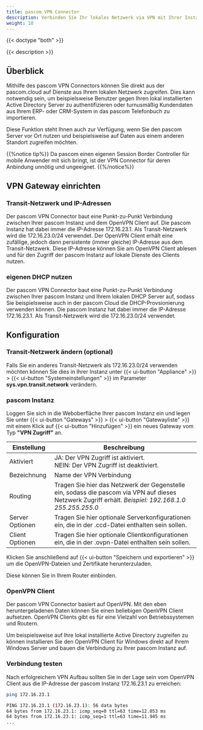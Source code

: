 ```yaml
---
title: pascom VPN Connector
description: Verbinden Sie Ihr lokales Netzwerk via VPN mit Ihrer Instanz in der pascom.cloud oder Ihrem lokalen pascom Server
weight: 10
---
```


{{< doctype "both"  >}}

{{< description >}}

## Überblick

Mithilfe des pascom VPN Connectors können Sie direkt aus der pascom.cloud auf Dienste aus Ihrem lokalen Netzwerk zugreifen. Dies kann notwendig sein, um beispielsweise Benutzer gegen Ihren lokal installierten Active Directory Server zu authentifizieren oder turnusmäßig Kundendaten aus Ihrem ERP- oder CRM-System in das pascom Telefonbuch zu importieren.

Diese Funktion steht Ihnen auch zur Verfügung, wenn Sie den pascom Server vor Ort nutzen und beispielsweise auf Daten aus einem anderen Standort zugreifen möchten.

{{%notice tip%}}
Da pascom einen eigenen Session Border Controller für mobile Anwender mit sich bringt, ist der VPN Connector für deren Anbindung unnötig und ungeeignet.
{{%/notice%}}

## VPN Gateway einrichten

### Transit-Netzwerk und IP-Adressen

Der pascom VPN Connector baut eine Punkt-zu-Punkt Verbindung zwischen Ihrer pascom Instanz und dem OpenVPN Client auf. Die pascom Instanz hat dabei immer die IP-Adresse 172.16.23.1. Als Transit-Netzwerk wird die 172.16.23.0/24 verwendet. Der OpenVPN Client erhält eine zufällige, jedoch dann persistente (immer gleiche) IP-Adresse aus dem Transit-Netzwerk. Diese IP-Adresse können Sie am OpenVPN Client ablesen und für den Zugriff der pascom Instanz auf lokale Dienste des Clients nutzen.

### eigenen DHCP nutzen

Der pascom VPN Connector baut eine Punkt-zu-Punkt Verbindung zwischen Ihrer pascom Instanz und Ihrem lokalen DHCP Server auf, sodass Sie beispielsweise auch in der pascom Cloud die DHCP-Provsionierung verwenden können.
Die pascom Instanz hat dabei immer die IP-Adresse 172.16.23.1. Als Transit-Netzwerk wird die 172.16.23.0/24 verwendet. 

## Konfiguration

### Transit-Netzwerk ändern (optional)

Falls Sie ein anderes Transit-Netzwerk als 172.16.23.0/24 verwenden möchten können Sie dies in Ihrer Instanz unter {{< ui-button "Appliance" >}} > {{< ui-button "Systemeinstellungen" >}} im Parameter **sys.vpn.transit.network** verändern. 

### pascom Instanz

Loggen Sie sich in die Weboberfläche Ihrer pascom Instanz ein und legen Sie unter {{< ui-button "Gateways" >}} > {{< ui-button "Gatewayliste" >}} mit einem Klick auf {{< ui-button "Hinzufügen" >}} ein neues Gateway vom Typ **"VPN Zugriff"** an.

|Einstellung|Beschreibung|
|---|---|
|Aktiviert|JA: Der VPN Zugriff ist aktiviert.<br/> NEIN: Der VPN Zugriff ist deaktiviert.|
|Bezeichnung|Name der VPN Verbindung|
|Routing|Tragen Sie hier das Netzwerk der Gegenstelle ein, sodass die pascom via VPN auf dieses Netzwerk Zugriff erhält. *Beispiel: 192.168.1.0 255.255.255.0*|
|Server Optionen|Tragen Sie hier optionale Serverkonfigurationen ein, die in der .ccd-Datei enthalten sein sollen.|
|Client Optionen|Tragen Sie hier optionale Clientkonfigurationen ein, die in der .ovpn-Datei enthalten sein sollen.|

Klicken Sie anschließend auf {{< ui-button "Speichern und exportieren" >}} um die OpenVPN-Dateien und Zertifikate herunterzuladen.

Diese können Sie in Ihrem Router einbinden.

### OpenVPN Client

Der pascom VPN Connector basiert auf OpenVPN. Mit den eben heruntergeladenen Daten können Sie einen beliebigen OpenVPN Client aufsetzen. OpenVPN Clients gibt es für eine Vielzahl von Betriebssystemen und Routern. 

Um beispielsweise auf Ihre lokal installierte Active Directory zugreifen zu können installieren Sie den OpenVPN Client für Windows direkt auf Ihrem Windows Server und bauen die Verbindung zu Ihrer pascom Instanz auf.

### Verbindung testen

Nach erfolgreichem VPN Aufbau sollten Sie in der Lage sein vom OpenVPN Client aus die IP-Adresse der pascom Instanz 172.16.23.1 zu erreichen:

```bash
ping 172.16.23.1

PING 172.16.23.1 (172.16.23.1): 56 data bytes
64 bytes from 172.16.23.1: icmp_seq=0 ttl=63 time=12.053 ms
64 bytes from 172.16.23.1: icmp_seq=1 ttl=63 time=11.945 ms
...
```
